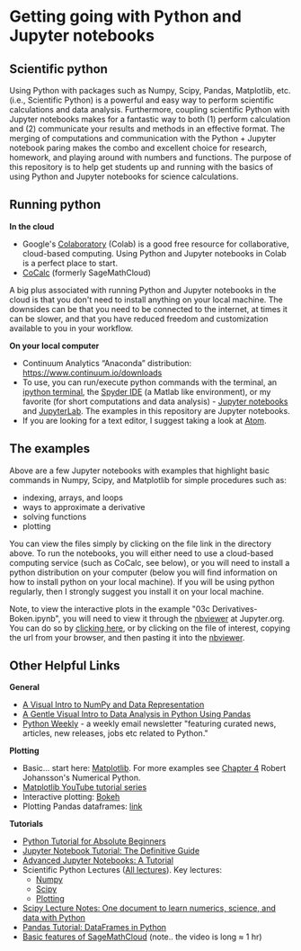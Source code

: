 # Getting going with Python and Jupyter notebooks

## Scientific python

Using Python with packages such as Numpy, Scipy, Pandas, Matplotlib, etc. (i.e., Scientific Python) is a powerful and easy way to perform scientific calculations and data analysis. Furthermore, coupling scientific Python with Jupyter notebooks makes for a fantastic way to both (1) perform calculation and (2) communicate your results and methods in an effective format. The merging of computations and communication with the Python + Jupyter notebook paring makes the combo and excellent choice for research, homework, and playing around with numbers and functions. The purpose of this repository is to help get students up and running with the basics of using Python and Jupyter notebooks for science calculations.

## Running python

**In the cloud**

* Google's [Colaboratory](https://colab.research.google.com/notebooks/welcome.ipynb) (Colab) is a good free resource for collaborative, cloud-based computing. Using Python and Jupyter notebooks in Colab is a perfect place to start.
* [CoCalc][1] (formerly SageMathCloud)

A big plus associated with running Python and Jupyter notebooks in the cloud is that you don't need to install anything on your local machine. The downsides can be that you need to be connected to the internet, at times it can be slower, and that you have reduced freedom and customization available to you in your workflow.

**On your local computer**

* Continuum Analytics “Anaconda” distribution: https://www.continuum.io/downloads
* To use, you can run/execute python commands with the terminal, an [ipython terminal][2], the [Spyder IDE][3] (a Matlab like environment), or my favorite (for short computations and data analysis) - [Jupyter notebooks][4] and [JupyterLab][5]. The examples in this repository are Jupyter notebooks.
* If you are looking for a text editor, I suggest taking a look at [Atom][6].

## The examples

Above are a few Jupyter notebooks with examples that highlight basic commands in Numpy, Scipy, and Matplotlib for simple procedures such as:
* indexing, arrays, and loops
* ways to approximate a derivative
* solving functions
* plotting

You can view the files simply by clicking on the file link in the directory above. To run the notebooks, you will either need to use a cloud-based computing service (such as CoCalc, see below), or you will need to install a python distribution on your computer (below you will find information on how to install python on your local machine). If you will be using python regularly, then I strongly suggest you install it on your local machine.

Note, to view the interactive plots in the example "03c Derivatives-Boken.ipynb", you will need to view it through the [nbviewer][7] at Jupyter.org. You can do so by [clicking here][8], or by clicking on the file of interest, copying the url from your browser, and then pasting it into the [nbviewer][9].

## Other Helpful Links

**General**

- [A Visual Intro to NumPy and Data Representation](https://jalammar.github.io/visual-numpy/)
- [A Gentle Visual Intro to Data Analysis in Python Using Pandas](https://jalammar.github.io/gentle-visual-intro-to-data-analysis-python-pandas/)
- [Python Weekly][23] - a weekly email newsletter "featuring curated news, articles, new releases, jobs etc related to Python." 

**Plotting**

* Basic… start here: [Matplotlib][10]. For more examples see [Chapter 4][11] Robert Johansson's Numerical Python.
* [Matplotlib YouTube tutorial series](https://pythonweekly.us2.list-manage.com/track/click?u=e2e180baf855ac797ef407fc7&id=02db959750&e=510e6adfe6)
* Interactive plotting: [Bokeh][12]
* Plotting Pandas dataframes: [link][13]

**Tutorials**
* [Python Tutorial for Absolute Beginners][14]
* [Jupyter Notebook Tutorial: The Definitive Guide][15]
* [Advanced Jupyter Notebooks: A Tutorial](https://www.dataquest.io/blog/advanced-jupyter-notebooks-tutorial/)
* Scientific Python Lectures ([All lectures][16]). Key lectures:
	* [Numpy][17]
	* [Scipy][18]
	* [Plotting][19]
* [Scipy Lecture Notes: One document to learn numerics, science, and data with Python][20]
* [Pandas Tutorial: DataFrames in Python][21]
* [Basic features of SageMathCloud][22] (note.. the video is long ≈ 1 hr)

[1]:	https://cocalc.com
[2]:	http://ipython.org/
[3]:	https://www.spyder-ide.org/
[4]:	http://jupyter.org/
[5]:	https://jupyterlab.readthedocs.io/en/stable/
[6]:	https://atom.io/
[7]:	http://nbviewer.jupyter.org/
[8]:	http://nbviewer.jupyter.org/github/kstrm/Starting-out-with-python/blob/master/03c%20Derivatives-Boken.ipynb
[9]:	http://nbviewer.jupyter.org/
[10]:	https://github.com/jrjohansson/scientific-python-lectures/blob/master/Lecture-4-Matplotlib.ipynb
[11]:	https://github.com/jrjohansson/numerical-python-book-code/blob/master/ch04-code-listing.ipynb
[12]:	http://bokeh.pydata.org/en/latest/
[13]:	http://pandas.pydata.org/pandas-docs/stable/visualization.html
[14]:	http://stackabuse.com/python-tutorial-for-absolute-beginners/
[15]:	https://www.datacamp.com/community/tutorials/tutorial-jupyter-notebook#gs.A793bLk
[16]:	https://github.com/jrjohansson/scientific-python-lectures
[17]:	http://nbviewer.jupyter.org/github/jrjohansson/scientific-python-lectures/blob/master/Lecture-2-Numpy.ipynb
[18]:	http://nbviewer.jupyter.org/github/jrjohansson/scientific-python-lectures/blob/master/Lecture-3-Scipy.ipynb
[19]:	https://github.com/jrjohansson/scientific-python-lectures/blob/master/Lecture-4-Matplotlib.ipynb
[20]:	http://www.scipy-lectures.org
[21]:	https://www.datacamp.com/community/tutorials/pandas-tutorial-dataframe-python#gs.D1109lg
[22]:	https://www.youtube.com/watch?v=_ff2HdME8MI
[23]:	https://www.pythonweekly.com
